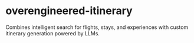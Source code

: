 # overengineered-itinerary
Combines intelligent search for flights, stays, and experiences with custom itinerary generation powered by LLMs.
